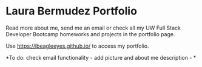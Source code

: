 # Laura Bermudez Portfolio

Read more about me, send me an email or check all my UW Full Stack Developer Bootcamp homeworks and projects in the portfolio page. 

Use https://lbeagleeyes.github.io/ to access my portfolio.


*To do: check email functionality - add picture and about me description - *
